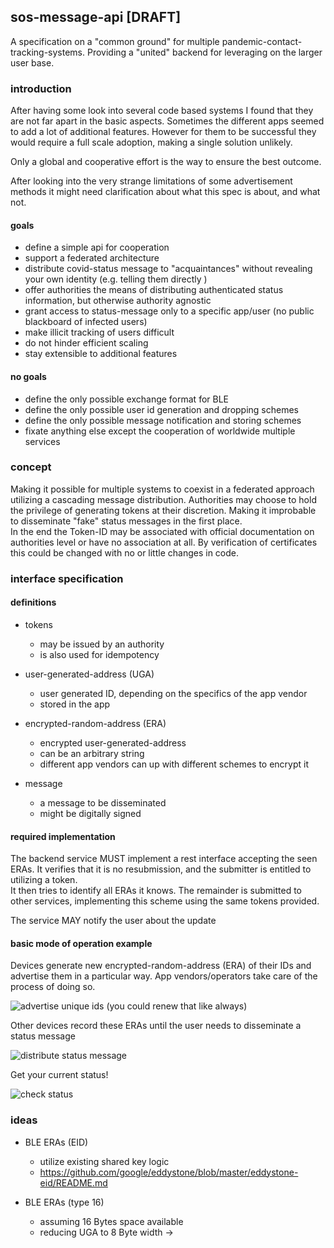 ## sos-message-api [DRAFT]

A specification on a "common ground" for multiple pandemic-contact-tracking-systems.
Providing a "united" backend for leveraging on the larger user base. 

### introduction

After having some look into several code based systems I found that they are not far apart in the basic aspects.
Sometimes the different apps seemed to add a lot of additional features. 
However for them to be successful they would  require a full scale adoption, making a single solution unlikely. 

Only a global and cooperative effort is the way to ensure the best outcome. 

After looking into the very strange limitations of some advertisement methods it might need clarification  about what this spec is about, and what not.
  

#### goals

* define a simple api for cooperation 
* support a federated architecture
* distribute covid-status message to "acquaintances" without revealing your own identity (e.g. telling them directly )
* offer authorities the means of distributing authenticated status information, but otherwise authority agnostic    
* grant access to status-message only to a specific app/user (no public blackboard of infected users)  
* make illicit tracking of users difficult
* do not hinder efficient scaling
* stay extensible to additional features

#### no goals 

* define the only possible exchange format for BLE 
* define the only possible user id generation and dropping schemes
* define the only possible message notification and storing schemes
* fixate anything else except the cooperation of worldwide multiple services    

### concept

Making it possible for multiple systems to coexist in a federated approach utilizing a cascading message distribution. 
Authorities may choose to hold the privilege of generating tokens at their discretion. Making it improbable to disseminate "fake" status messages in the first place.    
In the end the Token-ID may be associated with official documentation on authorities level or have no association at all. 
By verification of certificates this could be changed with no or little changes in code.       

### interface specification

#### definitions

* tokens 
  * may be issued by an authority
  * is also used for idempotency 

* user-generated-address (UGA)
  * user generated ID, depending on the specifics of the app vendor
  * stored in the app

* encrypted-random-address (ERA) 
  * encrypted user-generated-address  
  * can be an arbitrary string  
  * different app vendors can up with different schemes to encrypt it 
  
* message 
  * a message to be disseminated
  * might be digitally signed    

#### required implementation 

The backend service MUST implement a rest interface accepting the seen ERAs.
It verifies that it is no resubmission, and the submitter is entitled to utilizing a token.  
It then tries to identify all ERAs it knows. The remainder is submitted to other services, implementing this scheme using the same tokens provided.      

The service MAY notify the user about the update  

#### basic mode of operation example

Devices generate new encrypted-random-address (ERA) of their IDs and advertise them in a particular way. App vendors/operators take care of the process of doing so.   
 
![advertise unique ids (you could renew that like always) ](/docs/img/blehdah2.svg)

Other devices record these ERAs until the user needs to disseminate a status message 

![distribute status message](/docs/img/poststatus2.svg)

Get your current status! 

![check status](/docs/img/getstatus3.svg)

 
### ideas

* BLE ERAs (EID)
  * utilize existing shared key logic 
  * https://github.com/google/eddystone/blob/master/eddystone-eid/README.md

* BLE ERAs (type 16)
  * assuming 16 Bytes space available 
  * reducing UGA to 8 Byte width ->    